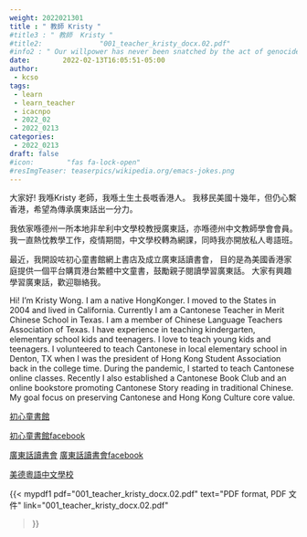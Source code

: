 ```yaml
---
weight: 2022021301
title : " 教師 Kristy "
#title3 : " 教師  Kristy "
#title2:              "001_teacher_kristy_docx.02.pdf"
#info2 : " Our willpower has never been snatched by the act of genocide."
date:        2022-02-13T16:05:51-05:00
author:
 - kcso
tags:
 - learn
 - learn_teacher
 - icacnpo
 - 2022_02
 - 2022_0213
categories:
 - 2022_0213
draft: false
#icon:        "fas fa-lock-open"
#resImgTeaser: teaserpics/wikipedia.org/emacs-jokes.png
---
```




大家好! 我喺Kristy 老師，我喺土生土長嘅香港人。
我移民美國十幾年，但仍心繫香港，希望為傳承廣東話出一分力。

我依家喺德州一所本地非牟利中文學校教授廣東話，亦喺德州中文教師學會會員。
我一直熱忱教學工作，疫情期間，中文學校轉為網課，同時我亦開放私人粵語班。

最近，我開設咗初心童書館網上書店及成立廣東話讀書會，
目的是為美國香港家庭提供一個平台購買港台繁體中文童書，鼓勵親子閱讀學習廣東話。
大家有興趣學習廣東話，歡迎聯絡我。


Hi! I’m Kristy Wong. 
I am a native HongKonger. 
I moved to the States in 2004 and lived in California. 
Currently I am a Cantonese Teacher in Merit Chinese School in Texas. 
I am a member of Chinese Language Teachers Association of Texas. 
I have experience in teaching kindergarten, elementary school kids and teenagers. 
I love to teach young kids and teenagers. 
I volunteered to teach Cantonese in local elementary school in Denton, 
TX when I was the president of Hong Kong Student Association back in the college time. 
During the pandemic, I started to teach Cantonese online classes. 
Recently I also established a Cantonese Book Club and an online bookstore 
promoting Cantonese Story reading in traditional Chinese. 
My goal focus on preserving Cantonese and Hong Kong Culture core value. 


[初心童書館](https://www.cantonesebookclub.com)

[初心童書館facebook](https://www.facebook.com/cantonesebookclub)


[廣東話讀書會](https://www.facebook.com/groups/cantonesebookclub)
[廣東話讀書會facebook](https://www.instagram.com/cantonesebookclub/)


[美德粵語中文學校](http://meritchineseschool.org/index.html)

{{< mypdf1 pdf="001_teacher_kristy_docx.02.pdf"
text="PDF format, PDF 文件"
link="001_teacher_kristy_docx.02.pdf"
>}}

